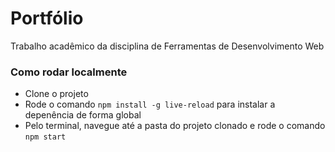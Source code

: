 # Portfólio
Trabalho acadêmico da disciplina de Ferramentas de Desenvolvimento Web

### Como rodar localmente

- Clone o projeto
- Rode o comando `npm install -g live-reload` para instalar a depenência de forma global
- Pelo terminal, navegue até a pasta do projeto clonado e rode o comando `npm start`
